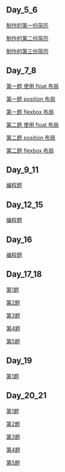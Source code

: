 ## Day_5_6

<a href="https://ljz572000.github.io/frontend/day_5_6/resume.html">制作的第一份简历</a>

<a href="https://ljz572000.github.io/frontend/day_5_6/resume_2.html">制作的第二份简历</a>

<a href="https://ljz572000.github.io/frontend/day_5_6/resume_3.html">制作的第三份简历</a>

## Day_7_8

<a href="https://ljz572000.github.io/frontend/day_7_8/index.html">第一题 使用 float 布局</a>

<a href="https://ljz572000.github.io/frontend/day_7_8/index2.html">第一题 position 布局</a>

<a href="https://ljz572000.github.io/frontend/day_7_8/index3.html">第一题 flexbox 布局</a>

<a href="https://ljz572000.github.io/frontend/day_7_8/design.html">第二题 使用 float 布局</a>

<a href="https://ljz572000.github.io/frontend/day_7_8/design_2.html">第二题 position 布局</a>

<a href="https://ljz572000.github.io/frontend/day_7_8/design_3.html">第二题 flexbox 布局</a>

## Day_9_11

<a href="https://ljz572000.github.io/frontend/day_9_11/index.html">编程题</a>

## Day_12_15

<a href="https://ljz572000.github.io/frontend/day_12_15/index.html">编程题</a>

## Day_16

<a href="https://ljz572000.github.io/frontend/day_16/index.html">编程题</a>

## Day_17_18

<a href="https://ljz572000.github.io/frontend/day_17_18/problem_1.html">第1题</a>

<a href="https://ljz572000.github.io/frontend/day_17_18/problem_2.html">第2题</a>

<a href="https://ljz572000.github.io/frontend/day_17_18/problem_3.html">第3题</a>

<a href="https://ljz572000.github.io/frontend/day_17_18/problem_4.html">第4题</a>

<a href="https://ljz572000.github.io/frontend/day_17_18/problem_5.html">第5题</a>

## Day_19

<a href="https://ljz572000.github.io/frontend/day_19/problem_1.html">第1题</a>

## Day_20_21

<a href="https://ljz572000.github.io/frontend/day_20_21/problem_1.html">第1题</a>

<a href="https://ljz572000.github.io/frontend/day_20_21/problem_2.html">第2题</a>

<a href="https://ljz572000.github.io/frontend/day_20_21/problem_3.html">第3题</a>

<a href="https://ljz572000.github.io/frontend/day_20_21/problem_4.html">第4题</a>

<a href="https://ljz572000.github.io/frontend/day_20_21/problem_5.html">第5题</a>
